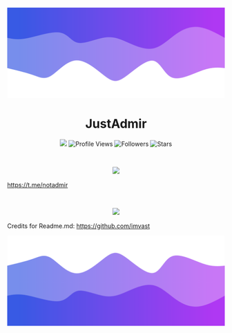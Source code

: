 ![Header](./header.png)

<h1 align="center">JustAdmir</h1>
<a href="https://github.com/justadmir"></a>

<p align="center">
  <img src="https://komarev.com/ghpvc/?username=justadmir&style=for-the-badge">
  <img height="25" src="https://api.visitorbadge.io/api/VisitorHit?user=justadmir&countColorcountColor&countColor=%23006EFF" alt="Profile Views"/>
  <img height="25" src="https://img.shields.io/github/followers/justadmir?color=4a12ba&style=for-the-badge&logo=github&label=Follow" alt="Followers"/>
  <img height="25" src="https://img.shields.io/github/stars/justadmir?color=f429ff&style=for-the-badge&logo=github&label=Stars" alt="Stars"/>
</p>
<br>
<p align="center">
    <img src="https://skillicons.dev/icons?i=py,go,nodejs,html,cs"/>
</p>

https://t.me/notadmir

<br>

<p align="center">
  <img src="https://github-readme-stats.vercel.app/api/?username=justadmir&title_color=674fc9&text_color=9f9f9f&show_icons=true&bg_color=00000000&hide_border=true&icon_color=674fc9&hide_title=true&count_private=true" />
</p>

Credits for Readme.md: https://github.com/imvast

![Footer](./footer.png)
